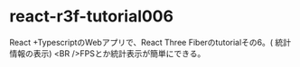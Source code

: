 # react-r3f-tutorial006
React +TypescriptのWebアプリで、React Three Fiberのtutorialその6。( 統計情報の表示) &lt;BR />FPSとか統計表示が簡単にできる。
